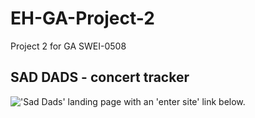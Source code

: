 # EH-GA-Project-2
Project 2 for GA SWEI-0508

## SAD DADS - concert tracker

!['Sad Dads' landing page with an 'enter site' link below.](https://i.imgur.com/un0Wma8.png?5)

